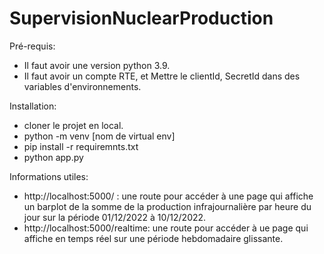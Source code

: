 # SupervisionNuclearProduction

Pré-requis:
- Il faut avoir une version python 3.9.
- Il faut avoir un compte RTE, et Mettre le clientId, SecretId dans des variables d'environnements.

Installation:
- cloner le projet en local.
- python -m venv [nom de virtual env]
- pip install -r requiremnts.txt
- python app.py

Informations utiles: 
- http://localhost:5000/ : une route pour accéder à une page qui affiche un barplot de la somme de la production infrajournalière par heure
du jour sur la période 01/12/2022 à 10/12/2022.
- http://localhost:5000/realtime: une route pour accéder à ue page qui affiche en temps réel sur une période hebdomadaire
glissante.